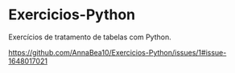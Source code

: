 # Exercicios-Python
 Exercícios de tratamento de tabelas com Python. 

https://github.com/AnnaBea10/Exercicios-Python/issues/1#issue-1648017021
